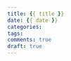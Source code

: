 ```yaml
---
title: {{ title }}
date: {{ date }}
categories: 
tags: 
comments: true
draft: true
---
```














[01]: 
[02]: 
[03]: 
[04]: 
[05]: 
[06]: 
[07]: 
[08]: 
[09]: 
[10]: 
[11]: 
[12]: 
[13]: 
[14]: 
[15]: 
[16]: 
[17]: 
[18]: 
[19]: 
[20]: 